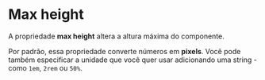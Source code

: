 # Max height

A propriedade **max height** altera a altura máxima do componente.

Por padrão, essa propriedade converte números em **pixels**. Você pode também especificar a unidade que você quer usar adicionando uma string - como `1em`, `2rem` ou `50%`.